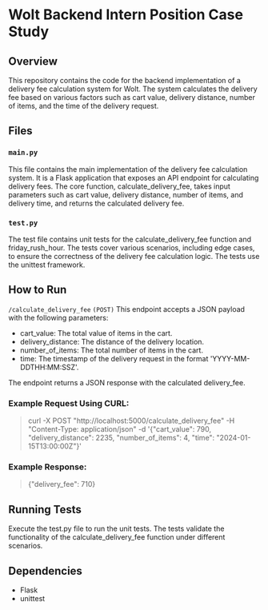 # Wolt Backend Intern Position Case Study

## Overview

This repository contains the code for the backend implementation of a delivery fee calculation system for Wolt. 
The system calculates the delivery fee based on various factors such as cart value, delivery distance, number of items, and the time of the delivery request.

## Files

### `main.py`

This file contains the main implementation of the delivery fee calculation system. 
It is a Flask application that exposes an API endpoint for calculating delivery fees. 
The core function, calculate_delivery_fee, takes input parameters such as cart value, delivery distance, number of items, and delivery time, and returns the calculated delivery fee.

### `test.py`

The test file contains unit tests for the calculate_delivery_fee function and friday_rush_hour. 
The tests cover various scenarios, including edge cases, to ensure the correctness of the delivery fee calculation logic. 
The tests use the unittest framework.

## How to Run

`/calculate_delivery_fee` `(POST)`
This endpoint accepts a JSON payload with the following parameters:

- cart_value: The total value of items in the cart.
- delivery_distance: The distance of the delivery location.
- number_of_items: The total number of items in the cart.
- time: The timestamp of the delivery request in the format 'YYYY-MM-DDTHH:MM:SSZ'.

The endpoint returns a JSON response with the calculated delivery_fee.

### Example Request Using CURL:

> curl -X POST "http://localhost:5000/calculate_delivery_fee" -H "Content-Type: application/json" -d '{"cart_value": 790, "delivery_distance": 2235, "number_of_items": 4, "time": "2024-01-15T13:00:00Z"}'

### Example Response:

> {"delivery_fee": 710}

## Running Tests

Execute the test.py file to run the unit tests. 
The tests validate the functionality of the calculate_delivery_fee function under different scenarios.

## Dependencies

- Flask
- unittest
